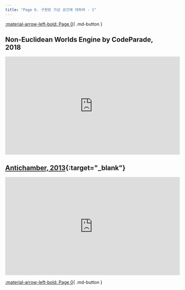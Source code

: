 ```yaml
---
title: "Page 6. 구현된 가상 공간에 대하여 - 1"
---
```


[:material-arrow-left-bold: Page 0](./0307.md){ .md-button }

## Non-Euclidean Worlds Engine by CodeParade, 2018

<iframe width="560" height="315" src="https://www.youtube.com/embed/kEB11PQ9Eo8?si=3Kf0_EVNOJu-J8Jy" title="YouTube video player" frameborder="0" allow="accelerometer; autoplay; clipboard-write; encrypted-media; gyroscope; picture-in-picture; web-share" referrerpolicy="strict-origin-when-cross-origin" allowfullscreen></iframe>

## [Antichamber, 2013](https://store.steampowered.com/app/219890/Antichamber/){:target="\_blank"}

<iframe width="560" height="315" src="https://www.youtube.com/embed/aGsnm2nOnso?si=tJ4o4vUivSyMjDZf" title="YouTube video player" frameborder="0" allow="accelerometer; autoplay; clipboard-write; encrypted-media; gyroscope; picture-in-picture; web-share" referrerpolicy="strict-origin-when-cross-origin" allowfullscreen></iframe>

[:material-arrow-left-bold: Page 0](./0307.md){ .md-button }
